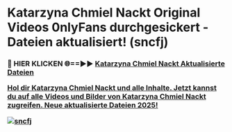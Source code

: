 # Katarzyna Chmiel Nackt Original Videos 0nlyFans durchgesickert - Dateien aktualisiert! (sncfj)

<h3>🔴 HIER KLICKEN 🌐==►► <a href="https://tinyurl.com/h6vf6nb8" rel="nofollow">Katarzyna Chmiel Nackt Aktualisierte Dateien

Hol dir Katarzyna Chmiel Nackt und alle Inhalte. Jetzt kannst du auf alle Videos und Bilder von Katarzyna Chmiel Nackt zugreifen. Neue aktualisierte Dateien 2025!

[![sncfj](https://i.imgur.com/sD4kR3V.gif)](https://tinyurl.com/h6vf6nb8)

